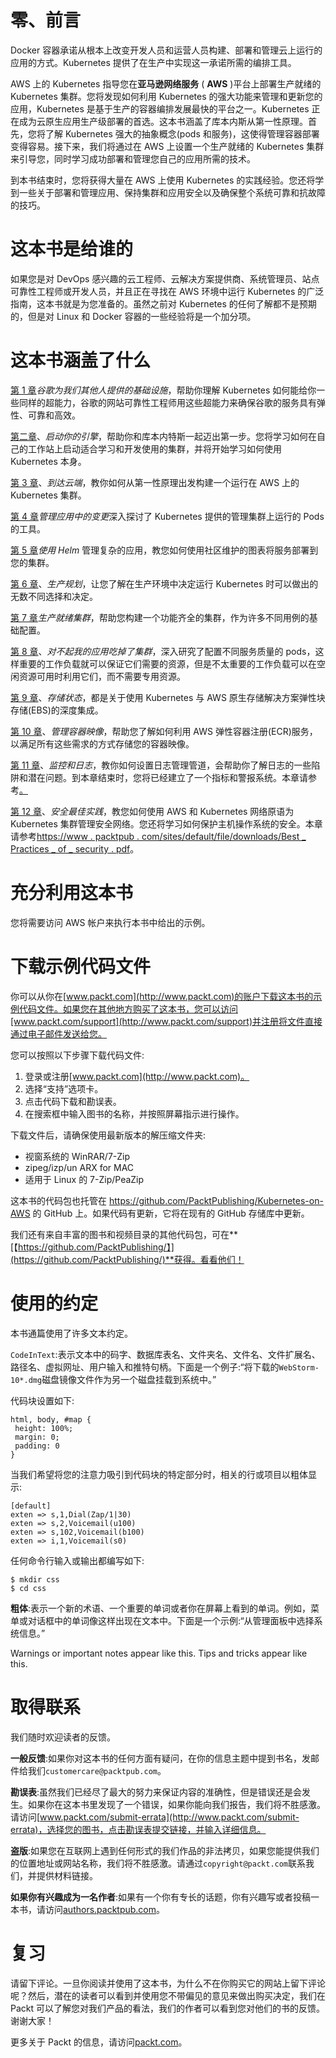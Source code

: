 # 零、前言

Docker 容器承诺从根本上改变开发人员和运营人员构建、部署和管理云上运行的应用的方式。Kubernetes 提供了在生产中实现这一承诺所需的编排工具。

AWS 上的 Kubernetes 指导您在**亚马逊网络服务** ( **AWS** )平台上部署生产就绪的 Kubernetes 集群。您将发现如何利用 Kubernetes 的强大功能来管理和更新您的应用，Kubernetes 是基于生产的容器编排发展最快的平台之一。Kubernetes 正在成为云原生应用生产级部署的首选。这本书涵盖了库本内斯从第一性原理。首先，您将了解 Kubernetes 强大的抽象概念(pods 和服务)，这使得管理容器部署变得容易。接下来，我们将通过在 AWS 上设置一个生产就绪的 Kubernetes 集群来引导您，同时学习成功部署和管理您自己的应用所需的技术。

到本书结束时，您将获得大量在 AWS 上使用 Kubernetes 的实践经验。您还将学到一些关于部署和管理应用、保持集群和应用安全以及确保整个系统可靠和抗故障的技巧。

# 这本书是给谁的

如果您是对 DevOps 感兴趣的云工程师、云解决方案提供商、系统管理员、站点可靠性工程师或开发人员，并且正在寻找在 AWS 环境中运行 Kubernetes 的广泛指南，这本书就是为您准备的。虽然之前对 Kubernetes 的任何了解都不是预期的，但是对 Linux 和 Docker 容器的一些经验将是一个加分项。

# 这本书涵盖了什么

[第 1 章](01.html)*谷歌为我们其他人提供的基础设施*，帮助你理解 Kubernetes 如何能给你一些同样的超能力，谷歌的网站可靠性工程师用这些超能力来确保谷歌的服务具有弹性、可靠和高效。

[第二章](02.html)、*启动你的引擎*，帮助你和库本内特斯一起迈出第一步。您将学习如何在自己的工作站上启动适合学习和开发使用的集群，并将开始学习如何使用 Kubernetes 本身。

[第 3 章](03.html)、*到达云端*，教你如何从第一性原理出发构建一个运行在 AWS 上的 Kubernetes 集群。

[第 4 章](04.html)*管理应用中的变更*深入探讨了 Kubernetes 提供的管理集群上运行的 Pods 的工具。

[第 5 章](05.html)*使用 Helm* 管理复杂的应用，教您如何使用社区维护的图表将服务部署到您的集群。

[第 6 章](06.html)、*生产规划*，让您了解在生产环境中决定运行 Kubernetes 时可以做出的无数不同选择和决定。

[第 7 章](07.html)*生产就绪集群*，帮助您构建一个功能齐全的集群，作为许多不同用例的基础配置。

[第 8 章](08.html)、*对不起我的应用吃掉了集群*，深入研究了配置不同服务质量的 pods，这样重要的工作负载就可以保证它们需要的资源，但是不太重要的工作负载可以在空闲资源可用时利用它们，而不需要专用资源。

[第 9 章](09.html)、*存储状态*，都是关于使用 Kubernetes 与 AWS 原生存储解决方案弹性块存储(EBS)的深度集成。

[第 10 章](10.html)、*管理容器映像*，帮助您了解如何利用 AWS 弹性容器注册(ECR)服务，以满足所有这些需求的方式存储您的容器映像。

[第 11 章](https://www.packtpub.com/sites/default/files/downloads/Monitoring_and_Logging.pdf)、*监控和日志*，教你如何设置日志管理管道，会帮助你了解日志的一些陷阱和潜在问题。到本章结束时，您将已经建立了一个指标和警报系统。本章请参考[。](https://www.packtpub.com/sites/default/files/downloads/Monitoring_and_Logging.pdf)

[第 12 章](https://www.packtpub.com/sites/default/files/downloads/Best_Practices_of_Security.pdf)、*安全最佳实践*，教您如何使用 AWS 和 Kubernetes 网络原语为 Kubernetes 集群管理安全网络。您还将学习如何保护主机操作系统的安全。本章请参考[https://www . packtpub . com/sites/default/file/downloads/Best _ Practices _ of _ security . pdf](https://www.packtpub.com/sites/default/files/downloads/Best_Practices_of_Security.pdf)。

# 充分利用这本书

您将需要访问 AWS 帐户来执行本书中给出的示例。

# 下载示例代码文件

你可以从你在[www.packt.com](http://www.packt.com)的账户下载这本书的示例代码文件。如果您在其他地方购买了这本书，您可以访问[www.packt.com/support](http://www.packt.com/support)并注册将文件直接通过电子邮件发送给您。

您可以按照以下步骤下载代码文件:

1.  登录或注册[www.packt.com](http://www.packt.com)。
2.  选择“支持”选项卡。
3.  点击代码下载和勘误表。
4.  在搜索框中输入图书的名称，并按照屏幕指示进行操作。

下载文件后，请确保使用最新版本的解压缩文件夹:

*   视窗系统的 WinRAR/7-Zip
*   zipeg/izp/un ARX for MAC
*   适用于 Linux 的 7-Zip/PeaZip

这本书的代码包也托管在 https://github.com/PacktPublishing/Kubernetes-on-AWS 的 GitHub 上。如果代码有更新，它将在现有的 GitHub 存储库中更新。

我们还有来自丰富的图书和视频目录的其他代码包，可在**[【https://github.com/PacktPublishing/】](https://github.com/PacktPublishing/)**获得。看看他们！

# 使用的约定

本书通篇使用了许多文本约定。

`CodeInText`:表示文本中的码字、数据库表名、文件夹名、文件名、文件扩展名、路径名、虚拟网址、用户输入和推特句柄。下面是一个例子:“将下载的`WebStorm-10*.dmg`磁盘镜像文件作为另一个磁盘挂载到系统中。”

代码块设置如下:

```
html, body, #map {
 height: 100%; 
 margin: 0;
 padding: 0
}
```

当我们希望将您的注意力吸引到代码块的特定部分时，相关的行或项目以粗体显示:

```
[default]
exten => s,1,Dial(Zap/1|30)
exten => s,2,Voicemail(u100)
exten => s,102,Voicemail(b100)
exten => i,1,Voicemail(s0)
```

任何命令行输入或输出都编写如下:

```
$ mkdir css
$ cd css
```

**粗体**:表示一个新的术语、一个重要的单词或者你在屏幕上看到的单词。例如，菜单或对话框中的单词像这样出现在文本中。下面是一个示例:“从管理面板中选择系统信息。”

Warnings or important notes appear like this. Tips and tricks appear like this.

# 取得联系

我们随时欢迎读者的反馈。

**一般反馈**:如果你对这本书的任何方面有疑问，在你的信息主题中提到书名，发邮件给我们`customercare@packtpub.com`。

**勘误表**:虽然我们已经尽了最大的努力来保证内容的准确性，但是错误还是会发生。如果你在这本书里发现了一个错误，如果你能向我们报告，我们将不胜感激。请访问[www.packt.com/submit-errata](http://www.packt.com/submit-errata)，选择您的图书，点击勘误表提交链接，并输入详细信息。

**盗版**:如果您在互联网上遇到任何形式的我们作品的非法拷贝，如果您能提供我们的位置地址或网站名称，我们将不胜感激。请通过`copyright@packt.com`联系我们，并提供材料链接。

**如果你有兴趣成为一名作者**:如果有一个你有专长的话题，你有兴趣写或者投稿一本书，请访问[authors.packtpub.com](http://authors.packtpub.com/)。

# 复习

请留下评论。一旦你阅读并使用了这本书，为什么不在你购买它的网站上留下评论呢？然后，潜在的读者可以看到并使用您不带偏见的意见来做出购买决定，我们在 Packt 可以了解您对我们产品的看法，我们的作者可以看到您对他们的书的反馈。谢谢大家！

更多关于 Packt 的信息，请访问[packt.com](http://www.packt.com/)。
